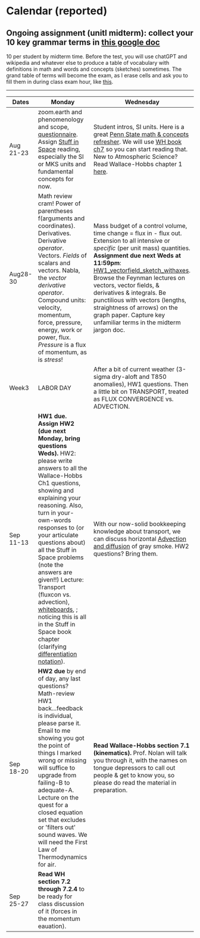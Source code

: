 # Calendar (reported) 

## Ongoing assignment (unitl midterm): collect your 10 key grammar terms in [this google doc](https://docs.google.com/document/d/167c9hzHmwGoN1B_j-ZskOJ8Ffwu-GBIl4-UckAuDVK4/edit?usp=sharing)
10 per student by midterm time. Before the test, you will use chatGPT and wikipedia and whatever else to produce a table of vocabulary with definitions in math and words and concepts (sketches) sometimes. The grand table of terms will become the exam, as I erase cells and ask you to fill them in during class exam hour, like [this](https://github.com/ATMOcanes/ATM651/blob/master/Midterm_Exam_Key.pdf). 

---------

Dates	|Monday	|Wednesday
-------|------------- | ------------- 
Aug 21-23 |zoom.earth and phenomenology and scope, [questionnaire](https://github.com/ATMOcanes/ATM651/blob/master/Week1-2_basics/ATM_GradDyn_Intake_Questionnaire.docx). Assign [Stuff in Space](https://weather.rsmas.miami.edu/bmapes/http/pagestuff/ShortCourseBook/Chapter1_StuffInSpace.pdf) reading, especially the SI or MKS units and fundamental concepts for now. | Student intros, SI units. Here is a great [Penn State math & concepts refresher](https://www.e-education.psu.edu/meteo300/node/694). We will use [WH book ch7](https://weather.rsmas.miami.edu/bmapes/http/pagestuff/WallaceHobbs-Ch7.pdf) so you can start reading that. New to Atmospheric Science? Read Wallace-Hobbs chapter 1 [here](https://github.com/ATMOcanes/ATM651/blob/master/Week1-2_basics/WallaceHobbs-Ch01.pdf). 
Aug28-30 	| Math review cram! Power of parentheses f(arguments and coordinates). Derivatives. Derivative *operator*. Vectors. *Fields* of scalars and vectors. Nabla, the *vector derivative operator*. Compound units: velocity, momentum, force, pressure, energy, work or power, flux. *Pressure* is a flux of momentum, as is *stress*! | Mass budget of a control volume, time change = flux in - flux out. Extension to all intensive or *specific* (per unit mass) quantities. **Assignment due next Weds at 11:59pm**: [HW1_vectorfield_sketch_withaxes](https://github.com/ATMOcanes/ATM651/blob/master/Week1-2_basics). Browse the Feynman lectures on vectors, vector fields, & derivatives & integrals. Be punctilious with vectors (lengths, straightness of arrows) on the graph paper. Capture key unfamiliar terms in the midterm jargon doc. 
Week3|LABOR DAY | After a bit of current weather (3-sigma dry-aloft and T850 anomalies), HW1 questions. Then a little bit on TRANSPORT, treated as FLUX CONVERGENCE vs. ADVECTION. 
Sep 11-13 |**HW1 due. Assign HW2 (due next Monday, bring questions Weds).** HW2: please write answers to all the Wallace-Hobbs Ch1 questions, showing and explaining your reasoning. Also, turn in your-own-words responses to (or your articulate questions about) all the Stuff in Space problems (note the answers are given!!) Lecture: Transport (fluxcon vs. advection), [whiteboards](https://github.com/ATMOcanes/ATM651/blob/master/Week1-2_basics/Whiteboard_transport_fluxconv_advection.pdf), ; noticing this is all in the Stuff in Space book chapter (clarifying [differentiation notation](https://en.wikipedia.org/wiki/Notation_for_differentiation#Partial_derivatives)). |With our now-solid bookkeeping knowledge about transport, we can discuss horizontal [Advection and diffusion](https://github.com/ATMOcanes/ATM651/blob/master/Files_unsorted/Advection_diffusion.demos.pdf) of gray smoke. HW2 questions? Bring them.|
Sep 18-20 |**HW2 due** by end of day, any last questions? Math-review HW1 back...feedback is individual, please parse it. Email to me showing you got the point of things I marked wrong or missing will suffice to upgrade from failing-B to adequate-A. Lecture on the quest for a closed equation set that excludes or 'filters out' sound waves. We will need the First Law of Thermodynamics for air. | **Read Wallace-Hobbs section 7.1 (kinematics).** Prof. Nolan will talk you through it, with the names on tongue depressors to call out people & get to know you, so please do read the material in preparation. |
Sep 25-27 |**Read WH section 7.2 through 7.2.4** to be ready for class discussion of it (forces in the momentum eauation).||
